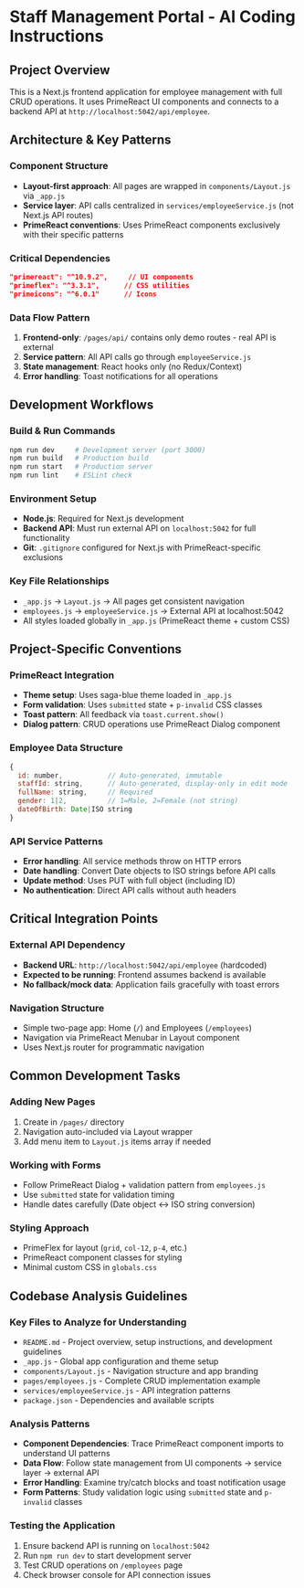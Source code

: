 # Staff Management Portal - AI Coding Instructions

## Project Overview
This is a Next.js frontend application for employee management with full CRUD operations. It uses PrimeReact UI components and connects to a backend API at `http://localhost:5042/api/employee`.

## Architecture & Key Patterns

### Component Structure
- **Layout-first approach**: All pages are wrapped in `components/Layout.js` via `_app.js`
- **Service layer**: API calls centralized in `services/employeeService.js` (not Next.js API routes)
- **PrimeReact conventions**: Uses PrimeReact components exclusively with their specific patterns

### Critical Dependencies
```json
"primereact": "^10.9.2",     // UI components
"primeflex": "^3.3.1",      // CSS utilities
"primeicons": "^6.0.1"      // Icons
```

### Data Flow Pattern
1. **Frontend-only**: `/pages/api/` contains only demo routes - real API is external
2. **Service pattern**: All API calls go through `employeeService.js` 
3. **State management**: React hooks only (no Redux/Context)
4. **Error handling**: Toast notifications for all operations

## Development Workflows

### Build & Run Commands
```bash
npm run dev     # Development server (port 3000)
npm run build   # Production build
npm run start   # Production server
npm run lint    # ESLint check
```

### Environment Setup
- **Node.js**: Required for Next.js development
- **Backend API**: Must run external API on `localhost:5042` for full functionality
- **Git**: `.gitignore` configured for Next.js with PrimeReact-specific exclusions

### Key File Relationships
- `_app.js` → `Layout.js` → All pages get consistent navigation
- `employees.js` → `employeeService.js` → External API at localhost:5042
- All styles loaded globally in `_app.js` (PrimeReact theme + custom CSS)

## Project-Specific Conventions

### PrimeReact Integration
- **Theme setup**: Uses saga-blue theme loaded in `_app.js`
- **Form validation**: Uses `submitted` state + `p-invalid` CSS classes
- **Toast pattern**: All feedback via `toast.current.show()`
- **Dialog pattern**: CRUD operations use PrimeReact Dialog component

### Employee Data Structure
```javascript
{
  id: number,           // Auto-generated, immutable
  staffId: string,      // Auto-generated, display-only in edit mode  
  fullName: string,     // Required
  gender: 1|2,          // 1=Male, 2=Female (not string)
  dateOfBirth: Date|ISO string
}
```

### API Service Patterns
- **Error handling**: All service methods throw on HTTP errors
- **Date handling**: Convert Date objects to ISO strings before API calls
- **Update method**: Uses PUT with full object (including ID)
- **No authentication**: Direct API calls without auth headers

## Critical Integration Points

### External API Dependency
- **Backend URL**: `http://localhost:5042/api/employee` (hardcoded)
- **Expected to be running**: Frontend assumes backend is available
- **No fallback/mock data**: Application fails gracefully with toast errors

### Navigation Structure
- Simple two-page app: Home (`/`) and Employees (`/employees`)
- Navigation via PrimeReact Menubar in Layout component
- Uses Next.js router for programmatic navigation

## Common Development Tasks

### Adding New Pages
1. Create in `/pages/` directory
2. Navigation auto-included via Layout wrapper
3. Add menu item to `Layout.js` items array if needed

### Working with Forms
- Follow PrimeReact Dialog + validation pattern from `employees.js`
- Use `submitted` state for validation timing
- Handle dates carefully (Date object ↔ ISO string conversion)

### Styling Approach
- PrimeFlex for layout (`grid`, `col-12`, `p-4`, etc.)
- PrimeReact component classes for styling
- Minimal custom CSS in `globals.css`

## Codebase Analysis Guidelines

### Key Files to Analyze for Understanding
- `README.md` - Project overview, setup instructions, and development guidelines
- `_app.js` - Global app configuration and theme setup
- `components/Layout.js` - Navigation structure and app branding
- `pages/employees.js` - Complete CRUD implementation example
- `services/employeeService.js` - API integration patterns
- `package.json` - Dependencies and available scripts

### Analysis Patterns
- **Component Dependencies**: Trace PrimeReact component imports to understand UI patterns
- **Data Flow**: Follow state management from UI components → service layer → external API
- **Error Handling**: Examine try/catch blocks and toast notification usage
- **Form Patterns**: Study validation logic using `submitted` state and `p-invalid` classes

### Testing the Application
1. Ensure backend API is running on `localhost:5042`
2. Run `npm run dev` to start development server
3. Test CRUD operations on `/employees` page
4. Check browser console for API connection issues
